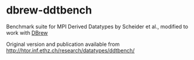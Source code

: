 # dbrew-ddtbench
Benchmark suite for MPI Derived Datatypes by Scheider et al., modified to work
with [DBrew](https://github.com/lrr-tum/dbrew)

Original version and publication available from http://htor.inf.ethz.ch/research/datatypes/ddtbench/
